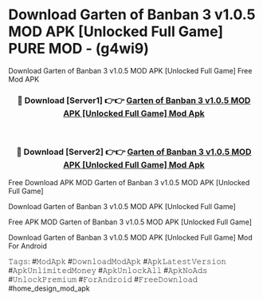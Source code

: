 # Download Garten of Banban 3 v1.0.5 MOD APK [Unlocked Full Game] PURE MOD - (g4wi9)
Download Garten of Banban 3 v1.0.5 MOD APK [Unlocked Full Game] Free Mod APK

<div align="center">
<h3>🔴 Download [Server1] 👉👉 <a href="https://apk-comot.site?title=Garten_of_Banban_3_v1.0.5_MOD_APK_[Unlocked_Full_Game]">Garten of Banban 3 v1.0.5 MOD APK [Unlocked Full Game] Mod Apk</a></h3><br>

<h3>🔴 Download [Server2] 👉👉 <a href="https://apk-comot.site?title=Garten_of_Banban_3_v1.0.5_MOD_APK_[Unlocked_Full_Game]">Garten of Banban 3 v1.0.5 MOD APK [Unlocked Full Game] Mod Apk</a></h3>
</div>


Free Download APK MOD Garten of Banban 3 v1.0.5 MOD APK [Unlocked Full Game]

Download Garten of Banban 3 v1.0.5 MOD APK [Unlocked Full Game] 

Free APK MOD Garten of Banban 3 v1.0.5 MOD APK [Unlocked Full Game] 

Download Garten of Banban 3 v1.0.5 MOD APK [Unlocked Full Game] Mod For Android

𝚃𝚊𝚐𝚜: #𝙼𝚘𝚍𝙰𝚙𝚔 #𝙳𝚘𝚠𝚗𝚕𝚘𝚊𝚍𝙼𝚘𝚍𝙰𝚙𝚔 #𝙰𝚙𝚔𝙻𝚊𝚝𝚎𝚜𝚝𝚅𝚎𝚛𝚜𝚒𝚘𝚗 #𝙰𝚙𝚔𝚄𝚗𝚕𝚒𝚖𝚒𝚝𝚎𝚍𝙼𝚘𝚗𝚎𝚢 #𝙰𝚙𝚔𝚄𝚗𝚕𝚘𝚌𝚔𝙰𝚕𝚕 #𝙰𝚙𝚔𝙽𝚘𝙰𝚍𝚜 #𝚄𝚗𝚕𝚘𝚌𝚔𝙿𝚛𝚎𝚖𝚒𝚞𝚖 #𝙵𝚘𝚛𝙰𝚗𝚍𝚛𝚘𝚒𝚍 #𝙵𝚛𝚎𝚎𝙳𝚘𝚠𝚗𝚕𝚘𝚊𝚍 #home_design_mod_apk